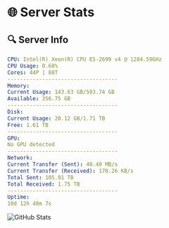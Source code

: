 # 🌐 Server Stats
## 🔍 Server Info
```yaml
CPU: Intel(R) Xeon(R) CPU E5-2699 v4 @ 1284.59GHz
CPU Usage: 0.60%
Cores: 44P | 88T
-----------------------------------
Memory:
Current Usage: 143.63 GB/503.74 GB
Available: 356.75 GB
-----------------------------------
Disk:
Current Usage: 20.12 GB/1.71 TB
Free: 1.61 TB
-----------------------------------
GPU:
No GPU detected
-----------------------------------
Network:
Current Transfer (Sent): 40.49 MB/s
Current Transfer (Received): 170.26 KB/s
Total Sent: 105.91 TB
Total Received: 1.75 TB
-----------------------------------
Uptime:
10d 12h 48m 7s
```
![GitHub Stats](https://img.shields.io/badge/Updated-2025-02-18_11:31:25-blue)